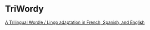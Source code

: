 # TriWordy
[A Trilingual Wordle / Lingo adaptation in French, Spanish, and English](https://madewithmike.github.io/TriWordle/)


